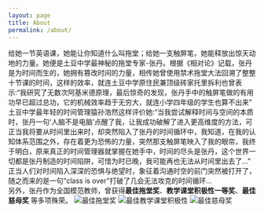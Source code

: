 ```yaml
---
layout: page
title: About
permalink: /about/
---
```

  给她一节英语课，她能让你知道什么叫拖堂；给她一支触屏笔，她能释放出惊天动地的力量。她便是土豆中学最神秘的拖堂专家-张丹。根据《相对论》记载，张丹是为时间而生的，她拥有篡改时间的力量，相传她曾使用禁术拖堂大法回溯了整整十节课的时间，这样的效率，就连土豆中学原住民兼顶级砖家托里拆利也曾表示:“我研究了无数次阿基米德原理，最后惊奇的发现，张丹手中的触屏笔做的有用功早已超过总功，它的机械效率趋于无穷大，就连小学四年级的学生也算不出来”\
  土豆中学最年轻的时间管理猿孙浩然这样评价她:“当我尝试解释时间与空间的本质时，张丹一句‘人脑不是电脑’点醒了我，让我成功破解了进入更高维度的方法，可正当我将要从时间里出来时，却突然陷入了张丹的时间循环中，我知道，在我的认知体系范围之外，存在着更为恐怖的力量，突然那支触屏笔映入了我的眼帘，我终于明白，原来真正的时间管理器就掌握在她手中，时间的尽头是张丹，这个世界一切都是张丹制造的时间陷阱，可惜为时已晚，我可能再也无法从时间里出去了...”\
  正当人们对时间陷入深深的恐惧与绝望时，象征着沟通时空的前门突然被打开了，随之而来的是一句“class is over”打破了几会无法攻克的时间循环...\
另外，张丹作为全国模范教师，曾获得**最佳拖堂奖**、**教学课堂积极性一等奖**、**最佳慈母奖** 等多项殊荣。
![最佳拖堂奖](https://img1.imgtp.com/2023/06/11/rwaWNRqx.png)
![最佳教学课堂积极性](https://img1.imgtp.com/2023/06/12/z2IkIkiQ.png)
![最佳慈母奖](https://img1.imgtp.com/2023/06/13/zNsr8Eb6.png)

